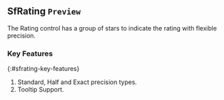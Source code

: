 ## SfRating `Preview`

The Rating control has a group of stars to indicate the rating with flexible precision.
 
### Key Features
{:#sfrating-key-features} 

1. Standard, Half and Exact precision types.
2. Tooltip Support.